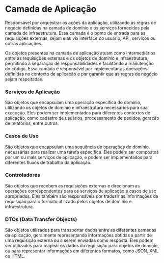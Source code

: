 # Camada de Aplicação

Responsável por orquestrar as ações da aplicação, utilizando as regras de negócio definidas na camada de domínio e
os serviços fornecidos pela camada de infraestrutura. Essa camada é o ponto de entrada para as requisições externas,
sejam elas via interface do usuário, API, serviços ou outras aplicações.

Os objetos presentes na camada de aplicação atuam como intermediários entre as requisições externas e os objetos de
domínio e infraestrutura, permitindo a separação de responsabilidades e facilitando a manutenção do código. Essa camada
é responsável por implementar as operações definidas no contexto de aplicação e por garantir que as regras de negócio
sejam respeitadas.

### Serviços de Aplicação

São objetos que encapsulam uma operação específica do domínio, utilizando os objetos de domínio e infraestrutura
necessários para sua execução. Eles podem ser implementados para diferentes contextos de aplicação, como cadastro de
usuários, processamento de pedidos, geração de relatórios, entre outros.

### Casos de Uso

São objetos que encapsulam uma sequência de operações do domínio, necessárias para realizar uma tarefa específica.
Eles podem ser compostos por um ou mais serviços de aplicação, e podem ser implementados para diferentes fluxos de
trabalho da aplicação.

### Controladores

São objetos que recebem as requisições externas e direcionam as operações correspondentes para os serviços de
aplicação e casos de uso apropriados. Eles também são responsáveis por traduzir as informações da requisição para o
formato utilizado pelos objetos de domínio e infraestrutura.

### DTOs (Data Transfer Objects)

São objetos utilizados para transportar dados entre as diferentes camadas da aplicação, geralmente representando
informações obtidas a partir de uma requisição externa ou a serem enviadas como resposta. Eles podem ser utilizados
para mapear os dados da requisição para objetos de domínio, ou para representar informações em diferentes formatos,
como JSON, XML ou HTML.

